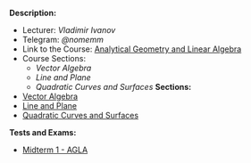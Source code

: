 **Description:**
- Lecturer: *Vladimir Ivanov*
- Telegram: *@nomemm*
- Link to the Course: [Analytical Geometry and Linear Algebra](https://moodle.innopolis.university/course/view.php?id=2936#section-1)
- Course Sections: 
	- *Vector Algebra*
	- *Line and Plane*
	- *Quadratic Curves and Surfaces*
**Sections:**
- [Vector Algebra](Vector%20Algebra.md)
- [Line and Plane](Line%20and%20Plane.md)
- [Quadratic Curves and Surfaces](Quadratic%20Curves%20and%20Surfaces.md)

**Tests and Exams:**

- [Midterm 1 - AGLA](Midterm%201%20-%20AGLA.md)